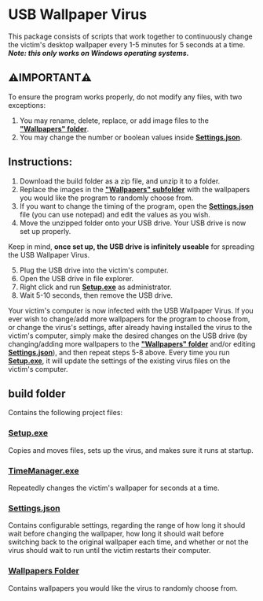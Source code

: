 # USB Wallpaper Virus
This package consists of scripts that work together to continuously change the victim's desktop wallpaper every 1-5 minutes for 5 seconds at a time. 
_**Note: this only works on Windows operating systems.**_

## ⚠️IMPORTANT⚠️
To ensure the program works properly, do not modify any files, with two exceptions: 
1. You may rename, delete, replace, or add image files to the [**"Wallpapers" folder**](#wallpapers-folder).
2. You may change the number or boolean values inside [**Settings.json**](#settingsjson).

## Instructions:
1. Download the build folder as a zip file, and unzip it to a folder.
2. Replace the images in the [**"Wallpapers" subfolder**](#wallpapers-folder) with the wallpapers you would like the program to randomly choose from.
3. If you want to change the timing of the program, open the [**Settings.json**](#settingsjson) file (you can use notepad) and edit the values as you wish.
4. Move the unzipped folder onto your USB drive. Your USB drive is now set up properly.

Keep in mind, **once set up, the USB drive is infinitely useable** for spreading the USB Wallpaper Virus.

5. Plug the USB drive into the victim's computer.
6. Open the USB drive in file explorer.
7. Right click and run [**Setup.exe**](#setupexe) as administrator.
8. Wait 5-10 seconds, then remove the USB drive.

Your victim's computer is now infected with the USB Wallpaper Virus.
If you ever wish to change/add more wallpapers for the program to choose from, or change the virus's settings, after already having installed the virus to the victim's computer, simply make the desired changes on the USB drive (by changing/adding more wallpapers to the [**"Wallpapers" folder**](#wallpapers-folder) and/or editing [**Settings.json**](#settingsjson)), and then repeat steps 5-8 above. Every time you run [**Setup.exe**](#setupexe), it will update the settings of the existing virus files on the victim's computer.

## build folder
Contains the following project files:
### [Setup.exe](../main/build/Setup.exe)
Copies and moves files, sets up the virus, and makes sure it runs at startup.

### [TimeManager.exe](../main/build/TimeManager.exe)
Repeatedly changes the victim's wallpaper for seconds at a time.

### [Settings.json](../main/build/Settings.json)
Contains configurable settings, regarding the range of how long it should wait before changing the wallpaper, how long it should wait before switching back to the original wallpaper each time, and whether or not the virus should wait to run until the victim restarts their computer. 

### [Wallpapers Folder](../main/build/Wallpapers)
Contains wallpapers you would like the virus to randomly choose from.
